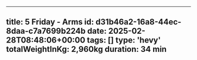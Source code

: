---
  title: 5 Friday - Arms
  id: d31b46a2-16a8-44ec-8daa-c7a7699b224b
  date: 2025-02-28T08:48:06+00:00
  tags: []
  type: 'hevy'
  totalWeightInKg: 2,960kg
  duration: 34 min
  ---
  